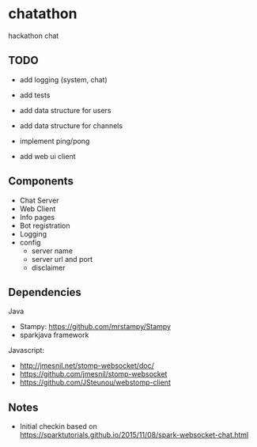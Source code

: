 chatathon
=========
hackathon chat


TODO
----

* add logging (system, chat)
* add tests

* add data structure for users
* add data structure for channels
* implement ping/pong
* add web ui client





Components
----

* Chat Server
* Web Client
* Info pages
* Bot registration
* Logging
* config
  * server name
  * server url and port
  * disclaimer
 

Dependencies
------------

Java 
* Stampy: https://github.com/mrstampy/Stampy
* sparkjava framework 

Javascript:
* http://jmesnil.net/stomp-websocket/doc/
* https://github.com/jmesnil/stomp-websocket
* https://github.com/JSteunou/webstomp-client



Notes
-----

* Initial checkin based on 
  https://sparktutorials.github.io/2015/11/08/spark-websocket-chat.html

